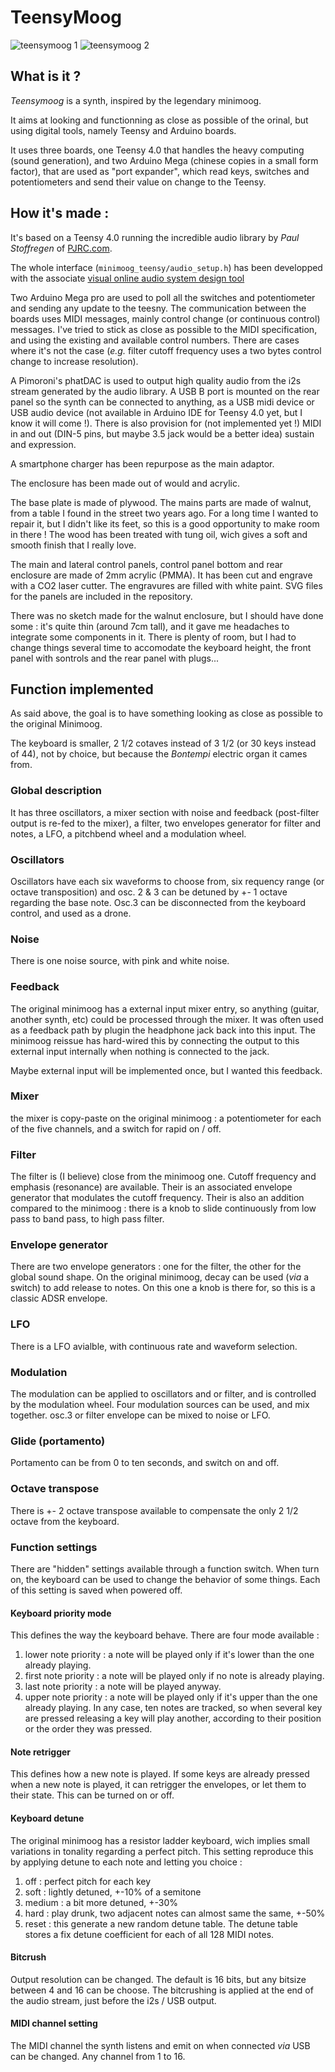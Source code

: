 # TeensyMoog

![teensymoog 1](https://github.com/troisiemetype/teensymoog/tree/master/misc/picures/1.jpg)
![teensymoog 2](https://github.com/troisiemetype/teensymoog/tree/master/misc/picures/2.jpg)
## What is it ?
_Teensymoog_ is a synth, inspired by the legendary minimoog.

It aims at looking and functionning as close as possible of the orinal, but using digital tools, namely Teensy and Arduino boards.

It uses three boards, one Teensy 4.0 that handles the heavy computing (sound generation), and two Arduino Mega (chinese copies in a small form factor), that are used as "port expander", which read keys, switches and potentiometers and send their value on change to the Teensy.

## How it's made :
It's based on a Teensy 4.0 running the incredible audio library by _Paul Stoffregen_ of [PJRC.com](https://www.pjrc.com/teensy/td_libs_Audio.html).

The whole interface (`minimoog_teensy/audio_setup.h`) has been developped with the associate [visual online audio system design tool](https://www.pjrc.com/teensy/gui)

Two Arduino Mega pro are used to poll all the switches and potentiometer and sending any update to the teesny. The communication between the boards uses MIDI messages, mainly control change (or continuous control) messages. I've tried to stick as close as possible to the MIDI specification, and using the existing and available control numbers. There are cases where it's not the case (_e.g._ filter cutoff frequency uses a two bytes control change to increase resolution).

A Pimoroni's phatDAC is used to output high quality audio from the i2s stream generated by the audio library. A USB B port is mounted on the rear panel so the synth can be connected to anything, as a USB midi device or USB audio device (not available in Arduino IDE for Teensy 4.0 yet, but I know it will come !). There is also provision for (not implemented yet !) MIDI in and out (DIN-5 pins, but maybe 3.5 jack would be a better idea) sustain and expression.

A smartphone charger has been repurpose as the main adaptor.

The enclosure has been made out of would and acrylic.

The base plate is made of plywood. The mains parts are made of walnut, from a table I found in the street two years ago. For a long time I wanted to repair it, but I didn't like its feet, so this is a good opportunity to make room in there ! The wood has been treated with tung oil, wich gives a soft and smooth finish that I really love.

The main and lateral control panels, control panel bottom and rear enclosure are made of 2mm acrylic (PMMA). It has been cut and engrave with a CO2 laser cutter. The engravures are filled with white paint. SVG files for the panels are included in the repository.

There was no sketch made for the walnut enclosure, but I should have done some : it's quite thin (around 7cm tall), and it gave me headaches to integrate some components in it. There is plenty of room, but I had to change things several time to accomodate the keyboard height, the front panel with sontrols and the rear panel with plugs...

## Function implemented
As said above, the goal is to have something looking as close as possible to the original Minimoog.

The keyboard is smaller, 2 1/2 cotaves instead of 3 1/2 (or 30 keys instead of 44), not by choice, but because the _Bontempi_ electric organ it cames from.

### Global description
It has three oscillators, a mixer section with noise and feedback (post-filter output is re-fed to the mixer), a filter, two envelopes generator for filter and notes, a LFO, a pitchbend wheel and a modulation wheel.

### Oscillators
Oscillators have each six waveforms to choose from, six requency range (or octave transposition) and osc. 2 & 3 can be detuned by +- 1 octave regarding the base note. Osc.3 can be disconnected from the keyboard control, and used as a drone.

### Noise
There is one noise source, with pink and white noise.

### Feedback
The original minimoog has a external input mixer entry, so anything (guitar, another synth, etc) could be processed through the mixer. It was often used as a feedback path by plugin the headphone jack back into this input. The minimoog reissue has hard-wired this by connecting the output to this external input internally when nothing is connected to the jack.

Maybe external input will be implemented once, but I wanted this feedback.

### Mixer
the mixer is copy-paste on the original minimoog : a potentiometer for each of the five channels, and a switch for rapid on / off.

### Filter
The filter is (I believe) close from the minimoog one. Cutoff frequency and emphasis (resonance) are available. Their is an associated envelope generator that modulates the cutoff frequency. Their is also an addition compared to the minimoog : there is a knob to slide continuously from low pass to band pass, to high pass filter.

### Envelope generator
There are two envelope generators : one for the filter, the other for the global sound shape. On the original minimoog, decay can be used (_via_ a switch) to add release to notes. On this one a knob is there for, so this is a classic ADSR envelope.

### LFO
There is a LFO avialble, with continuous rate and waveform selection.

### Modulation
The modulation can be applied to oscillators and or filter, and is controlled by the modulation wheel. Four modulation sources can be used, and mix together. osc.3 or filter envelope can be mixed to noise or LFO.

### Glide (portamento)
Portamento can be from 0 to ten seconds, and switch on and off.

### Octave transpose
There is +- 2 octave transpose available to compensate the only 2 1/2 octave from the keyboard.

### Function settings
There are "hidden" settings available through a function switch. When turn on, the keyboard can be used to change the behavior of some things. Each of this setting is saved when powered off.

#### Keyboard priority mode
This defines the way the keyboard behave. There are four mode available :
1. lower note priority : a note will be played only if it's lower than the one already playing.
1. first note priority : a note will be played only if no note is already playing.
1. last note priority : a note will be played anyway.
1. upper note priority : a note will be played only if it's upper than the one already playing.
In any case, ten notes are tracked, so when several key are pressed releasing a key will play another, according to their position or the order they was pressed.

#### Note retrigger
This defines how a new note is played. If some keys are already pressed when a new note is played, it can retrigger the envelopes, or let them to their state. This can be turned on or off.

#### Keyboard detune
The original minimoog has a resistor ladder keyboard, wich implies small variations in tonality regarding a perfect pitch. This setting reproduce this by applying detune to each note and letting you choice : 
1. off : perfect pitch for each key
1. soft : lightly detuned, +-10% of a semitone
1. medium : a bit more detuned, +-30%
1. hard : play drunk, two adjacent notes can almost same the same, +-50%
1. reset : this generate a new random detune table.
The detune table stores a fix detune coefficient for each of all 128 MIDI notes.

#### Bitcrush
Output resolution can be changed. The default is 16 bits, but any bitsize between 4 and 16 can be choose.
The bitcrushing is applied at the end of the audio stream, just before the i2s / USB output.

#### MIDI channel setting
The MIDI channel the synth listens and emit on when connected _via_ USB can be changed. Any channel from 1 to 16.